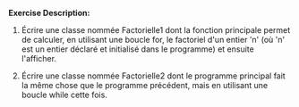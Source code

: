 **Exercise Description:**
1. Écrire une classe nommée Factorielle1 dont la fonction principale permet de calculer, en utilisant une boucle for, le factoriel d'un entier 'n' (où 'n' est un entier déclaré et initialisé dans le programme) et ensuite l'afficher.

2. Écrire une classe nommée Factorielle2 dont le programme principal fait la même chose que le programme précédent, mais en utilisant une boucle while cette fois.
